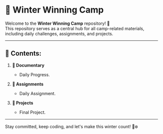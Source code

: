 # 🌟 Winter Winning Camp

Welcome to the **Winter Winning Camp** repository! 🎉  
This repository serves as a central hub for all camp-related materials, including daily challenges, assignments, and projects.

---

## 📂 Contents:
1. **📘 Documentary**  
   - Daily Progress.

2. **📝 Assignments**  
   - Daily Assignment.

3. **🚀 Projects**  
   - Final Project.

---

Stay committed, keep coding, and let's make this winter count! 💪❄️  
